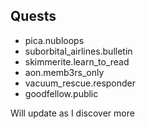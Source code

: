 ## Quests

* pica.nubloops
* suborbital_airlines.bulletin
* skimmerite.learn_to_read
* aon.memb3rs_only
* vacuum_rescue.responder
* goodfellow.public

Will update as I discover more
